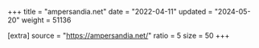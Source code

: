 +++
title = "ampersandia.net"
date = "2022-04-11"
updated = "2024-05-20"
weight = 51136

[extra]
source = "https://ampersandia.net/"
ratio = 5
size = 50
+++
